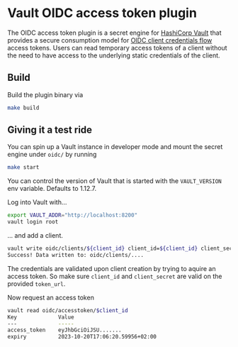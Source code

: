 # Vault OIDC access token plugin

The OIDC access token plugin is a secret engine for [HashiCorp Vault](https://www.vaultproject.io/) that provides a secure consumption model for [OIDC client credentials flow](https://datatracker.ietf.org/doc/html/rfc6749#section-1.3.4) access tokens. Users can read temporary access tokens of a client without the need to have access to the underlying static credentials of the client.

## Build

Build the plugin binary via

```sh
make build
```

## Giving it a test ride

You can spin up a Vault instance in developer mode and mount the secret engine under `oidc/` by running

```sh
make start
```

You can control the version of Vault that is started with the `VAULT_VERSION` env variable. Defaults to 1.12.7.

Log into Vault with...

```sh
export VAULT_ADDR="http://localhost:8200"
vault login root
```

... and add a client.

```sh
vault write oidc/clients/${client_id} client_id=${client_id} client_secret="${client_secret}" grant_type=client_credentials token_url="https://sso.redhat.com/auth/realms/redhat-external/protocol/openid-connect/token"
Success! Data written to: oidc/clients/....
```

The credentials are validated upon client creation by trying to aquire an access token. So make sure `client_id` and `client_secret` are valid on the provided `token_url`.

Now request an access token

```sh
vault read oidc/accesstoken/$client_id
Key             Value
---             -----
access_token    eyJhbGciOiJSU.......
expiry          2023-10-20T17:06:20.59956+02:00
```
